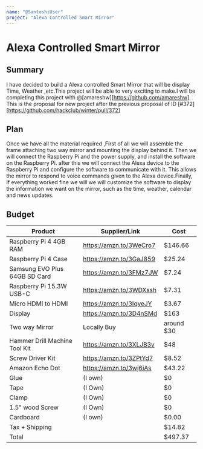 ```yaml
---
name: "@SantoshiUser"
project: "Alexa Controlled Smart Mirror"
---
```


# Alexa Controlled Smart Mirror

## Summary


I have decided to build a Alexa controlled Smart Mirror that will be display Time, Weather ,etc.This project
will be able to very exciting to make.I will be completing this project with @[amareshw][https://github.com/amareshw]. 
This is the proposal for new project after the previous proposal of ID [#372][https://github.com/hackclub/winter/pull/372]

## Plan

Once we have all the material required ,First of all we will assemble the frame attaching two way mirror
and mounting the display behind it.
Then we will connect the Raspberry Pi and the power supply, and install the software on the Raspberry Pi.
after this we will connect the Alexa device to the Raspberry Pi and configure the software to communicate with it. 
This allows the mirror to respond to voice commands given to the Alexa device.Finally, If everything
worked fine we will we will customize the software to display the information we want on the mirror, 
such as the time, weather, calendar and news updates.





## Budget

| Product                            | Supplier/Link                         | Cost       |
| ---------------------------------- | ------------------------------------- | ---------- |
| Raspberry Pi 4 4GB RAM             | https://amzn.to/3WeCro7               | $146.66    |
| Raspberry Pi 4 Case                | https://amzn.to/3GaJ859               | $25.24     |
| Samsung EVO Plus 64GB SD Card      | https://amzn.to/3FMz7JW               | $7.24      |
| Raspberry Pi 15.3W USB-C           | https://amzn.to/3WDXssh               | $7.31      |
| Micro HDMI to HDMI			           | https://amzn.to/3IqyeJY	             | $3.67      |
| Display                            | https://amzn.to/3D4nSMd               |  $163      |
| Two way Mirror                     | Locally Buy                           | around $30 |
| Hammer Drill Machine Tool Kit      | https://amzn.to/3XLJB3v               | $48        |
| Screw Driver Kit                   | https://amzn.to/3ZPtYd7               | $8.52      | 
| Amazon Echo Dot                    | https://amzn.to/3wj6iAs               | $43.22     |
| Glue                               |(I own)                                | $0         |
| Tape                               |(I Own)                                | $0         | 
| Clamp                              |(I Own)                                | $0         | 
| 1.5" wood Screw                    |(I Own)                                | $0         |   
| Cardboard                          |(I own)                                | $0.00      | 
| Tax  + Shipping                    |                                       | $14.82     |
| Total                              |                                       | $497.37    |
